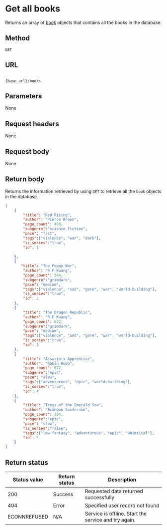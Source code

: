 # Get all books

Returns an array of [book](book.md) objects that contains all the books in the database.

## Method

`GET`

## URL

```shell

{base_url}/books
```

## Parameters

None

## Request headers

None

## Request body

None

## Return body

Returns the information retrieved by using `GET` to retrieve all the `book` objects in the database.

```json
[
    {
        "title": "Red Rising",
        "author": "Pierce Brown",
        "page_count": 400,
        "subgenre":"science_fiction",
        "pace": "fast",
        "tags":["violence", "war", "dark"],
        "is_series":"true",
        "id": 1
  
    },
    {
       "title": "The Poppy War",
        "author": "R F Kuang",
        "page_count": 544,
        "subgenre":"grimdark",
        "pace": "medium",
        "tags":["violence", "sad", "gore", "war", "world-building"],
        "is_series":"true",
        "id": 2
    },
    {
        "title": "The Dragon Republic",
        "author": "R F Kuang",
        "page_count": 672,
        "subgenre":"grimdark",
        "pace": "medium",
        "tags":["violence", "sad", "gore", "war", "world-building"],
        "is_series":"true",
        "id": 3
    },
    {
        "title": "Assasin's Apprentice",
        "author": "Robin Hobb",
        "page_count": 672,
        "subgenre":"epic",
        "pace": "slow",
        "tags":["adventurous", "epic", "world-building"],
        "is_series":"true",
        "id": 4
    },
    {
        "title": "Tress of the Emerald Sea",
        "author": "Brandon Sanderson",
        "page_count": 384,
        "subgenre":"epic",
        "pace": "slow",
        "is_series":"false",
        "tags":["low-fantasy", "adventurous", "epic", "whimsical"],
        "id": 5
    }
]
```

## Return status

| Status value | Return status | Description |
| ------------- | ----------- | ----------- |
| 200 | Success | Requested data returned successfully |
| 404 | Error | Specified user record not found |
|  ECONNREFUSED | N/A | Service is offline. Start the service and try again. |
